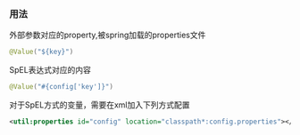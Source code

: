 ### 用法
外部参数对应的property,被spring加载的properties文件
```java
@Value("${key}")
```
SpEL表达式对应的内容
```java
@Value("#{config['key']}")
```
对于SpEL方式的变量，需要在xml加入下列方式配置
```xml
<util:properties id="config" location="classpath*:config.properties"></util:properties>
```